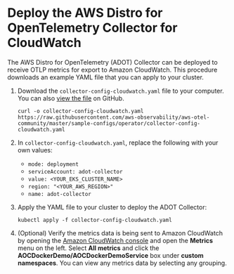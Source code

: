 # Deploy the AWS Distro for OpenTelemetry Collector for CloudWatch<a name="configure-cw"></a>

The AWS Distro for OpenTelemetry \(ADOT\) Collector can be deployed to receive OTLP metrics for export to Amazon CloudWatch\. This procedure downloads an example YAML file that you can apply to your cluster\.

1. Download the `collector-config-cloudwatch.yaml` file to your computer\. You can also [view the file](https://github.com/aws-observability/aws-otel-community/blob/master/sample-configs/operator/collector-config-cloudwatch.yaml) on GitHub\.

   ```
   curl -o collector-config-cloudwatch.yaml https://raw.githubusercontent.com/aws-observability/aws-otel-community/master/sample-configs/operator/collector-config-cloudwatch.yaml
   ```

1. In `collector-config-cloudwatch.yaml`, replace the following with your own values:
   + `mode: deployment`
   + `serviceAccount: adot-collector`
   + `value: <YOUR_EKS_CLUSTER_NAME>`
   + `region: "<YOUR_AWS_REGION>"`
   + `name: adot-collector`

1. Apply the YAML file to your cluster to deploy the ADOT Collector:

   ```
   kubectl apply -f collector-config-cloudwatch.yaml 
   ```

1. \(Optional\) Verify the metrics data is being sent to Amazon CloudWatch by opening the [Amazon CloudWatch console](https://console.aws.amazon.com/cloudwatch/home) and open the **Metrics** menu on the left\. Select **All metrics** and click the **AOCDockerDemo/AOCDockerDemoService** box under **custom namespaces**\. You can view any metrics data by selecting any grouping\.